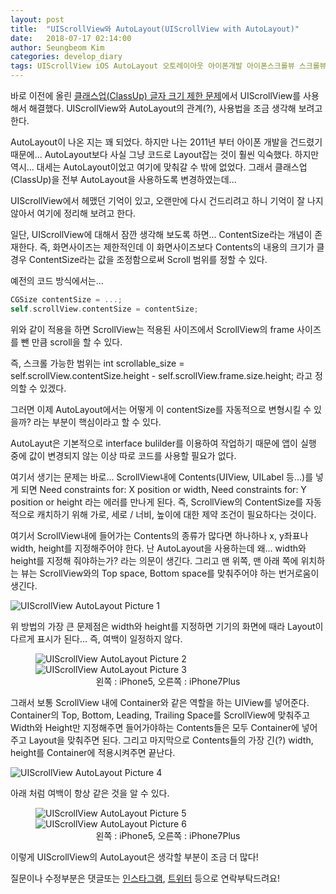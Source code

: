 ```yaml
---
layout: post
title:  "UIScrollView와 AutoLayout(UIScrollView with AutoLayout)"
date:   2018-07-17 02:14:00
author: Seungbeom Kim
categories: develop_diary
tags: UIScrollView iOS AutoLayout 오토레이아웃 아이폰개발 아이폰스크롤뷰 스크롤뷰 클래스업 ClassUp ContentSize
---
```


바로 이전에 올린 [클래스업(ClassUp) 글자 크기 제한 문제](https://myksb1223.github.io/develop_diary/2018/07/13/Problem-with-text-autoresize.html)에서 UIScrollView를 사용해서 해결했다.
UIScrollView와 AutoLayout의 관계(?), 사용법을 조금 생각해 보려고 한다.

AutoLayout이 나온 지는 꽤 되었다. 하지만 나는 2011년 부터 아이폰 개발을 건드렸기 때문에... AutoLayout보다 사실 그냥 코드로 Layout잡는 것이 훨씬 익숙했다. 하지만 역시... 대세는 AutoLayout이었고 여기에 맞춰갈 수 밖에 없었다. 그래서 클래스업(ClassUp)을 전부 AutoLayout을 사용하도록 변경하였는데...

UIScrollView에서 헤맸던 기억이 있고, 오랜만에 다시 건드리려고 하니 기억이 잘 나지 않아서 여기에 정리해 보려고 한다.

일단, UIScrollView에 대해서 잠깐 생각해 보도록 하면...
ContentSize라는 개념이 존재한다. 즉, 화면사이즈는 제한적인데 이 화면사이즈보다 Contents의 내용의 크기가 클 경우 ContentSize라는 값을 조정함으로써 Scroll 범위를 정할 수 있다.

예전의 코드 방식에서는...

```objective-c
CGSize contentSize = ...;
self.scrollView.contentSize = contentSize;
```

위와 같이 적용을 하면 ScrollView는 적용된 사이즈에서 ScrollView의 frame 사이즈를 뺀 만큼 scroll을 할 수 있다.

즉, 스크롤 가능한 범위는
int scrollable_size = self.scrollView.contentSize.height - self.scrollView.frame.size.height; 라고 정의할 수 있겠다.

그러면 이제 AutoLayout에서는 어떻게 이 contentSize를 자동적으로 변형시킬 수 있을까? 라는 부분이 핵심이라고 할 수 있다.

AutoLayut은 기본적으로 interface bulilder를 이용하여 작업하기 때문에 앱이 실행 중에 값이 변경되지 않는 이상 따로 코드를 사용할 필요가 없다.

여기서 생기는 문제는 바로... ScrollView내에 Contents(UIView, UILabel 등...)를 넣게 되면 Need constraints for: X position or width, Need constraints for: Y position or height 라는 에러를 만나게 된다. 즉, ScrollView의 ContentSize를 자동적으로 캐치하기 위해 가로, 세로 / 너비, 높이에 대한 제약 조건이 필요하다는 것이다.

여기서 ScrollView내에 들어가는 Contents의 종류가 많다면 하나하나 x, y좌표나 width, height를 지정해주어야 한다. 난 AutoLayout을 사용하는데 왜... width와 height를 지정해 줘야하는가? 라는 의문이 생긴다. 그리고 맨 위쪽, 맨 아래 쪽에 위치하는 뷰는 ScrollView와의 Top space, Bottom space를 맞춰주어야 하는 번거로움이 생긴다.

<img src="{{ site.baseurl }}/assets/develop_diary/uiscrollview_autolayout_1.png" title="UIScrollView AutoLayout Picture 1" class="post-image">

위 방법의 가장 큰 문제점은 width와 height를 지정하면 기기의 화면에 때라 Layout이 다르게 표시가 된다... 즉, 여백이 일정하지 않다.

<figure>
<img src="{{ site.baseurl }}/assets/develop_diary/uiscrollview_autolayout_2.png" title="UIScrollView AutoLayout Picture 2" class="post-image-double"><img src="{{ site.baseurl }}/assets/develop_diary/uiscrollview_autolayout_3.jpeg" title="UIScrollView AutoLayout Picture 3" class="post-image-double">
<figcaption style="text-align: center;">왼쪽 : iPhone5, 오른쪽 : iPhone7Plus</figcaption>
</figure>

그래서 보통 ScrollView 내에 Container와 같은 역할을 하는 UIView를 넣어준다. Container의 Top, Bottom, Leading, Trailing Space를 ScrollView에 맞춰주고 Width와 Height만 지정해주면 들어가야하는 Contents들은 모두 Container에 넣어주고 Layout을 맞춰주면 된다. 그리고 마지막으로 Contents들의 가장 긴(?) width, height를 Container에 적용시켜주면 끝난다.

<img src="{{ site.baseurl }}/assets/develop_diary/uiscrollview_autolayout_4.png" title="UIScrollView AutoLayout Picture 4" class="post-image">

아래 처럼 여백이 항상 같은 것을 알 수 있다.

<figure>
<img src="{{ site.baseurl }}/assets/develop_diary/uiscrollview_autolayout_5.png" title="UIScrollView AutoLayout Picture 5" class="post-image-double"><img src="{{ site.baseurl }}/assets/develop_diary/uiscrollview_autolayout_6.jpeg" title="UIScrollView AutoLayout Picture 6" class="post-image-double">
<figcaption style="text-align: center;">왼쪽 : iPhone5, 오른쪽 : iPhone7Plus</figcaption>
</figure>

이렇게 UIScrollView의 AutoLayout은 생각할 부분이 조금 더 많다!

질문이나 수정부분은 댓글또는 [인스타그램](https://www.instagram.com/monseungmon/), [트위터](https://twitter.com/kim_seungbeom) 등으로 연락부탁드려요!
